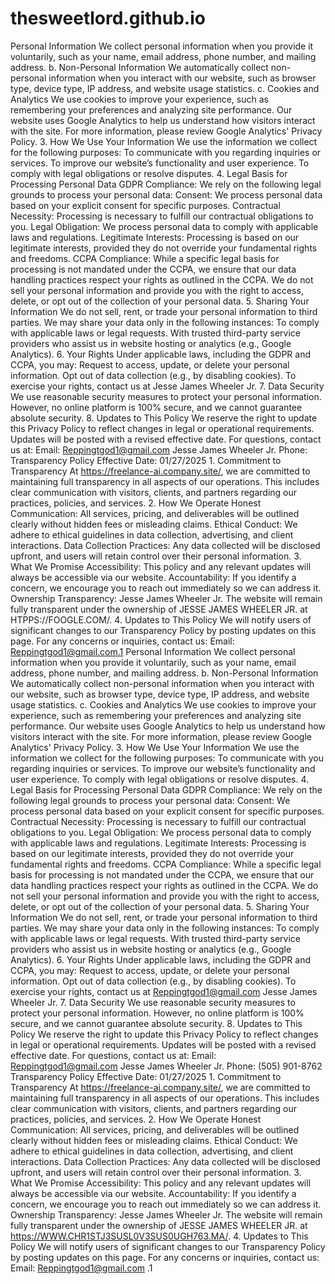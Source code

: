 # thesweetlord.github.io
 Personal Information We collect personal information when you provide it voluntarily, such as your name, email address, phone number, and mailing address.  b. Non-Personal Information We automatically collect non-personal information when you interact with our website, such as browser type, device type, IP address, and website usage statistics.  c. Cookies and Analytics We use cookies to improve your experience, such as remembering your preferences and analyzing site performance. Our website uses Google Analytics to help us understand how visitors interact with the site. For more information, please review Google Analytics' Privacy Policy.  3. How We Use Your Information  We use the information we collect for the following purposes:  To communicate with you regarding inquiries or services. To improve our website’s functionality and user experience. To comply with legal obligations or resolve disputes. 4. Legal Basis for Processing Personal Data  GDPR Compliance: We rely on the following legal grounds to process your personal data:  Consent: We process personal data based on your explicit consent for specific purposes. Contractual Necessity: Processing is necessary to fulfill our contractual obligations to you. Legal Obligation: We process personal data to comply with applicable laws and regulations. Legitimate Interests: Processing is based on our legitimate interests, provided they do not override your fundamental rights and freedoms. CCPA Compliance: While a specific legal basis for processing is not mandated under the CCPA, we ensure that our data handling practices respect your rights as outlined in the CCPA. We do not sell your personal information and provide you with the right to access, delete, or opt out of the collection of your personal data.  5. Sharing Your Information  We do not sell, rent, or trade your personal information to third parties. We may share your data only in the following instances:  To comply with applicable laws or legal requests. With trusted third-party service providers who assist us in website hosting or analytics (e.g., Google Analytics). 6. Your Rights  Under applicable laws, including the GDPR and CCPA, you may:  Request to access, update, or delete your personal information. Opt out of data collection (e.g., by disabling cookies). To exercise your rights, contact us at  Jesse James Wheeler Jr.  7. Data Security  We use reasonable security measures to protect your personal information. However, no online platform is 100% secure, and we cannot guarantee absolute security.  8. Updates to This Policy  We reserve the right to update this Privacy Policy to reflect changes in legal or operational requirements. Updates will be posted with a revised effective date.  For questions, contact us at: Email: Reppingtgod1@gmail.com Jesse James Wheeler Jr. Phone:  Transparency Policy Effective Date: 01/27/2025  1. Commitment to Transparency  At https://freelance-ai.company.site/, we are committed to maintaining full transparency in all aspects of our operations. This includes clear communication with visitors, clients, and partners regarding our practices, policies, and services.  2. How We Operate  Honest Communication: All services, pricing, and deliverables will be outlined clearly without hidden fees or misleading claims. Ethical Conduct: We adhere to ethical guidelines in data collection, advertising, and client interactions. Data Collection Practices: Any data collected will be disclosed upfront, and users will retain control over their personal information. 3. What We Promise  Accessibility: This policy and any relevant updates will always be accessible via our website. Accountability: If you identify a concern, we encourage you to reach out immediately so we can address it. Ownership Transparency: Jesse James Wheeler Jr. The website will remain fully transparent under the ownership of JESSE JAMES WHEELER JR. at HTPPS://FOOGLE.COM/. 4. Updates to This Policy  We will notify users of significant changes to our Transparency Policy by posting updates on this page.  For any concerns or inquiries, contact us: Email: Reppingtgod1@gmail.com.1 
 Personal Information We collect personal information when you provide it voluntarily, such as your name, email address, phone number, and mailing address.  b. Non-Personal Information We automatically collect non-personal information when you interact with our website, such as browser type, device type, IP address, and website usage statistics.  c. Cookies and Analytics We use cookies to improve your experience, such as remembering your preferences and analyzing site performance. Our website uses Google Analytics to help us understand how visitors interact with the site. For more information, please review Google Analytics' Privacy Policy.  3. How We Use Your Information  We use the information we collect for the following purposes:  To communicate with you regarding inquiries or services. To improve our website’s functionality and user experience. To comply with legal obligations or resolve disputes. 4. Legal Basis for Processing Personal Data  GDPR Compliance: We rely on the following legal grounds to process your personal data:  Consent: We process personal data based on your explicit consent for specific purposes. Contractual Necessity: Processing is necessary to fulfill our contractual obligations to you. Legal Obligation: We process personal data to comply with applicable laws and regulations. Legitimate Interests: Processing is based on our legitimate interests, provided they do not override your fundamental rights and freedoms. CCPA Compliance: While a specific legal basis for processing is not mandated under the CCPA, we ensure that our data handling practices respect your rights as outlined in the CCPA. We do not sell your personal information and provide you with the right to access, delete, or opt out of the collection of your personal data.  5. Sharing Your Information  We do not sell, rent, or trade your personal information to third parties. We may share your data only in the following instances:  To comply with applicable laws or legal requests. With trusted third-party service providers who assist us in website hosting or analytics (e.g., Google Analytics). 6. Your Rights  Under applicable laws, including the GDPR and CCPA, you may:  Request to access, update, or delete your personal information. Opt out of data collection (e.g., by disabling cookies). To exercise your rights, contact us at Reppingtgod1@gmail.com Jesse James Wheeler Jr.  7. Data Security  We use reasonable security measures to protect your personal information. However, no online platform is 100% secure, and we cannot guarantee absolute security.  8. Updates to This Policy  We reserve the right to update this Privacy Policy to reflect changes in legal or operational requirements. Updates will be posted with a revised effective date.  For questions, contact us at: Email: Reppingtgod1@gmail.com Jesse James Wheeler Jr. Phone: (505) 901-8762  Transparency Policy Effective Date: 01/27/2025  1. Commitment to Transparency  At https://freelance-ai.company.site/, we are committed to maintaining full transparency in all aspects of our operations. This includes clear communication with visitors, clients, and partners regarding our practices, policies, and services.  2. How We Operate  Honest Communication: All services, pricing, and deliverables will be outlined clearly without hidden fees or misleading claims. Ethical Conduct: We adhere to ethical guidelines in data collection, advertising, and client interactions. Data Collection Practices: Any data collected will be disclosed upfront, and users will retain control over their personal information. 3. What We Promise  Accessibility: This policy and any relevant updates will always be accessible via our website. Accountability: If you identify a concern, we encourage you to reach out immediately so we can address it. Ownership Transparency: Jesse James Wheeler Jr. The website will remain fully transparent under the ownership of JESSE JAMES WHEELER JR. at https://WWW.CHR1STJ3SUSL0V3SUS0UGH763.MA/. 4. Updates to This Policy  We will notify users of significant changes to our Transparency Policy by posting updates on this page.  For any concerns or inquiries, contact us: Email: Reppingtgod1@gmail.com .1
